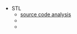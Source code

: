 - STL
	- [source code analysis](https://programmer.group/stl-source-code-analysis-overview.html)
	-
	-